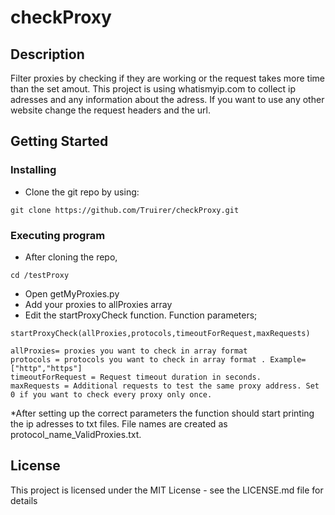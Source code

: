 # checkProxy

## Description

Filter proxies by checking if they are working or the request takes more time than the set amout.
This project is using whatismyip.com to collect ip adresses and any information about the adress. If you want to use any other website change the request headers and the url.

## Getting Started

### Installing

* Clone the git repo by using:
```
git clone https://github.com/Truirer/checkProxy.git
```

### Executing program

* After cloning the repo,
```
cd /testProxy
```
* Open getMyProxies.py
* Add your proxies to allProxies array
* Edit the startProxyCheck function. Function parameters;
```
startProxyCheck(allProxies,protocols,timeoutForRequest,maxRequests)

allProxies= proxies you want to check in array format
protocols = protocols you want to check in array format . Example= ["http","https"]
timeoutForRequest = Request timeout duration in seconds.
maxRequests = Additional requests to test the same proxy address. Set 0 if you want to check every proxy only once.

```
*After setting up the correct parameters the function should start printing the ip adresses to txt files. File names are created as protocol_name_ValidProxies.txt.


## License

This project is licensed under the MIT License - see the LICENSE.md file for details
